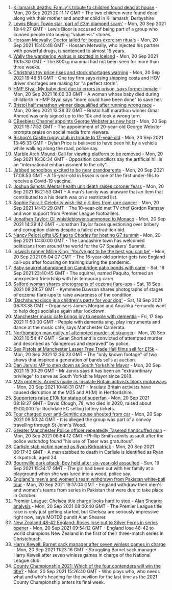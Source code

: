1. [Killamarsh deaths: Family's tribute to children found dead at house](https://www.bbc.co.uk/news/uk-england-derbyshire-58622164?at_medium=RSS&at_campaign=KARANGA) - Mon, 20 Sep 2021 20:11:17 GMT - The two children were found dead along with their mother and another child in Killamarsh, Derbyshire
2. [Lewis Bloor: Towie star 'part of £3m diamond scam'](https://www.bbc.co.uk/news/uk-england-essex-58632294?at_medium=RSS&at_campaign=KARANGA) - Mon, 20 Sep 2021 18:44:27 GMT - Lewis Bloor is accused of being part of a group who conned people into buying "valueless" stones.
3. [Hossam Metwally: Doctor jailed for bogus exorcism rituals](https://www.bbc.co.uk/news/uk-england-humber-58596705?at_medium=RSS&at_campaign=KARANGA) - Mon, 20 Sep 2021 15:40:48 GMT - Hossam Metwally, who injected his partner with powerful drugs, is sentenced to almost 15 years.
4. [Wally the wandering walrus is spotted in Iceland](https://www.bbc.co.uk/news/uk-england-cornwall-58632372?at_medium=RSS&at_campaign=KARANGA) - Mon, 20 Sep 2021 19:15:30 GMT - The 800kg mammal had not been seen for more than three weeks.
5. [Christmas toy price rises and stock shortages warning](https://www.bbc.co.uk/news/uk-england-shropshire-58629620?at_medium=RSS&at_campaign=KARANGA) - Mon, 20 Sep 2021 19:48:51 GMT - One toy firm says rising shipping costs and HGV driver shortages are making for "a perfect storm".
6. [HMP Styal: My baby died due to errors in prison, says former inmate](https://www.bbc.co.uk/news/uk-england-manchester-58598608?at_medium=RSS&at_campaign=KARANGA) - Mon, 20 Sep 2021 16:00:33 GMT - A woman whose baby died during childbirth in HMP Styal says "more could have been done" to save her.
7. [Bristol half marathon winner disqualified after running wrong race](https://www.bbc.co.uk/news/uk-england-bristol-58623893?at_medium=RSS&at_campaign=KARANGA) - Mon, 20 Sep 2021 12:38:32 GMT - Bristol half marathon winner Omar Ahmed was only signed up to the 10k and took a wrong turn.
8. [CBeebies: Channel appoints George Webster as new host](https://www.bbc.co.uk/news/uk-england-leeds-58632649?at_medium=RSS&at_campaign=KARANGA) - Mon, 20 Sep 2021 19:17:52 GMT - The appointment of 20-year-old George Webster prompts praise on social media from viewers.
9. [Bishop's Castle rugby club in tribute to 17-year-old](https://www.bbc.co.uk/news/uk-england-shropshire-58627746?at_medium=RSS&at_campaign=KARANGA) - Mon, 20 Sep 2021 13:46:33 GMT - Dylan Price is believed to have been hit by a vehicle while walking along the road, police say.
10. [Marble Arch Mound: Call for viewing platform to be removed](https://www.bbc.co.uk/news/uk-england-london-58629857?at_medium=RSS&at_campaign=KARANGA) - Mon, 20 Sep 2021 16:36:34 GMT - Opposition councillors say the artificial hill is an "international embarrassment to the city".
11. [Jabbed schoolboy excited to be near grandparents](https://www.bbc.co.uk/news/uk-england-essex-58626803?at_medium=RSS&at_campaign=KARANGA) - Mon, 20 Sep 2021 17:08:53 GMT - A 15-year-old in Essex is one of the first under-16s to receive a Covid-19 vaccine.
12. [Joshua Sahota: Mental health unit death raises coroner fears](https://www.bbc.co.uk/news/uk-england-suffolk-58624265?at_medium=RSS&at_campaign=KARANGA) - Mon, 20 Sep 2021 16:21:53 GMT - A man's family was unaware that an item that contributed to a his death was on a restricted list.
13. [Sophie Fairall: Celebrity wish-list girl dies from rare cancer](https://www.bbc.co.uk/news/uk-england-hampshire-58623969?at_medium=RSS&at_campaign=KARANGA) - Mon, 20 Sep 2021 14:43:29 GMT - The 10-year-old met TV chef Gordon Ramsay and won support from Premier League footballers.
14. [Jonathan Taylor: Oil whistleblower summoned to Monaco](https://www.bbc.co.uk/news/uk-england-hampshire-58587523?at_medium=RSS&at_campaign=KARANGA) - Mon, 20 Sep 2021 14:29:42 GMT - Jonathan Taylor faces questioning over bribery and corruption claims despite a failed extradition bid.
15. [Nancy Pelosi gifts US flag to Chorley for hosting G7 summit](https://www.bbc.co.uk/news/uk-england-lancashire-58622941?at_medium=RSS&at_campaign=KARANGA) - Mon, 20 Sep 2021 14:30:00 GMT - The Lancashire town has welcomed politicians from around the world for the G7 Speakers' Summit.
16. [Ipswich runner Millie King: 'You've got to be the best you can be'](https://www.bbc.co.uk/news/uk-england-suffolk-58587558?at_medium=RSS&at_campaign=KARANGA) - Mon, 20 Sep 2021 05:04:27 GMT - The 16-year-old sprinter gets two England call-ups after focusing on training during the pandemic.
17. [Baby squirrel abandoned on Cambridge patio bonds with carer](https://www.bbc.co.uk/news/uk-england-cambridgeshire-58599762?at_medium=RSS&at_campaign=KARANGA) - Sat, 18 Sep 2021 23:40:45 GMT - The squirrel, named Paquito, formed an unexpected friendship with his temporary carer.
18. [Salford woman shares photographs of eczema flare-ups](https://www.bbc.co.uk/news/uk-england-manchester-58604788?at_medium=RSS&at_campaign=KARANGA) - Sat, 18 Sep 2021 08:28:57 GMT - Kymmene Dawson shares photographs of stages of eczema flare-ups to raise awareness of the condition.
19. ['Dachshund disco is a children's party for your dog'](https://www.bbc.co.uk/news/uk-england-leicestershire-58547748?at_medium=RSS&at_campaign=KARANGA) - Sat, 18 Sep 2021 06:33:38 GMT - Organisers James Morgan and Anushka Fernando want to help dogs socialise again after lockdown.
20. [Manchester music cafe brings joy to people with dementia](https://www.bbc.co.uk/news/uk-england-manchester-58595926?at_medium=RSS&at_campaign=KARANGA) - Fri, 17 Sep 2021 11:50:00 GMT - People with dementia sing, play instruments and dance at the music cafe, says Manchester Camerata.
21. [Northampton man guilty of attempted murder of stranger](https://www.bbc.co.uk/news/uk-england-northamptonshire-58609282?at_medium=RSS&at_campaign=KARANGA) - Mon, 20 Sep 2021 10:54:47 GMT - Sean Shortland is convicted of attempted murder and described as "dangerous and depraved" by police.
22. [Sex Pistols at Manchester Lesser Free Trade Hall films sell for £15k](https://www.bbc.co.uk/news/uk-england-manchester-58557782?at_medium=RSS&at_campaign=KARANGA) - Mon, 20 Sep 2021 12:36:23 GMT - The "only known footage" of two shows that inspired a generation of bands sells at auction.
23. [Dan Jarvis: MP to step down as South Yorkshire Mayor](https://www.bbc.co.uk/news/uk-england-south-yorkshire-58626488?at_medium=RSS&at_campaign=KARANGA) - Mon, 20 Sep 2021 15:30:29 GMT - Mr Jarvis says it has been an "extraordinary privilege" to serve as South Yorkshire Mayor since 2018.
24. [M25 protests: Arrests made as Insulate Britain activists block motorways](https://www.bbc.co.uk/news/uk-england-beds-bucks-herts-58622088?at_medium=RSS&at_campaign=KARANGA) - Mon, 20 Sep 2021 10:48:31 GMT - Insulate Britain activists have caused disruption at the M25 and A1(M) in Hertfordshire.
25. [Supporters raise £10k for statue of superfan ](https://www.bbc.co.uk/news/uk-england-manchester-58560855?at_medium=RSS&at_campaign=KARANGA) - Mon, 20 Sep 2021 08:18:27 GMT - David Clough, 78, who died in 2020, raised about £500,000 for Rochdale FC selling lottery tickets.
26. [Four charged over anti-Semitic abuse shouted from car](https://www.bbc.co.uk/news/uk-england-london-58621498?at_medium=RSS&at_campaign=KARANGA) - Mon, 20 Sep 2021 09:50:24 GMT - It is alleged the group was part of a convoy travelling through St John's Wood.
27. [Greater Manchester Police officer repeatedly Tasered handcuffed man](https://www.bbc.co.uk/news/uk-england-manchester-58622937?at_medium=RSS&at_campaign=KARANGA) - Mon, 20 Sep 2021 08:54:12 GMT - Phillip Smith admits assault after the police watchdog found "his use of Taser was gratuitous".
28. [Carlisle stab victim named as Ryan Kirkpatrick](https://www.bbc.co.uk/news/uk-england-cumbria-58621619?at_medium=RSS&at_campaign=KARANGA) - Mon, 20 Sep 2021 06:17:43 GMT - A man stabbed to death in Carlisle is identified as Ryan Kirkpatrick, aged 24.
29. [Bournville park attack: Boy held after six-year-old assaulted](https://www.bbc.co.uk/news/uk-england-birmingham-58614918?at_medium=RSS&at_campaign=KARANGA) - Sun, 19 Sep 2021 15:34:17 GMT - The girl had been out with her family at a playground when she was lured into a wood, police say.
30. [England's men's and women's team withdrawn from Pakistan white-ball tour](https://www.bbc.co.uk/sport/cricket/58629482?at_medium=RSS&at_campaign=KARANGA) - Mon, 20 Sep 2021 19:17:04 GMT - England withdraw their men's and women's teams from series in Pakistan that were due to take place in October.
31. [Premier League: Chelsea title charge looks hard to stop - Alan Shearer analysis](https://www.bbc.co.uk/sport/football/58611968?at_medium=RSS&at_campaign=KARANGA) - Mon, 20 Sep 2021 08:00:40 GMT - The Premier League title race is only just getting started, but Chelsea are seriously impressive right now, says MOTD2 pundit Alan Shearer.
32. [New Zealand 48-42 England: Roses lose out to Silver Ferns in series opener](https://www.bbc.co.uk/sport/netball/58622426?at_medium=RSS&at_campaign=KARANGA) - Mon, 20 Sep 2021 09:54:12 GMT - England lose 48-42 to world champions New Zealand in the first of their three-match series in Christchurch.
33. [Harry Kewell: Barnet sack manager after seven winless games in charge](https://www.bbc.co.uk/sport/football/58625601?at_medium=RSS&at_campaign=KARANGA) - Mon, 20 Sep 2021 11:23:16 GMT - Struggling Barnet sack manager Harry Kewell after seven winless games in charge of the National League club.
34. [County Championship 2021: Which of the four contenders will win the title?](https://www.bbc.co.uk/sport/cricket/58619733?at_medium=RSS&at_campaign=KARANGA) - Mon, 20 Sep 2021 15:26:40 GMT - Who plays who, who needs what and who's heading for the pavilion for the last time as the 2021 County Championship enters its final week.
